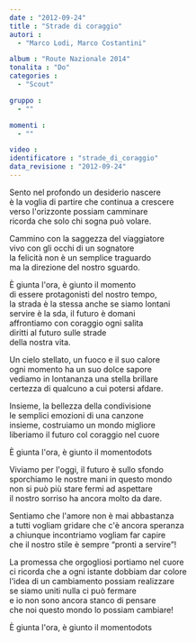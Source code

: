 ```yaml
---
date : "2012-09-24"
title : "Strade di coraggio"
autori : 
  - "Marco Lodi, Marco Costantini"

album : "Route Nazionale 2014"
tonalita : "Do"
categories : 
  - "Scout"

gruppo : 
  - ""

momenti : 
  - ""

video : 
identificatore : "strade_di_coraggio"
data_revisione : "2012-09-24"
---
```

  
  
Sento nel profondo un desiderio nascere  
è la voglia di partire che continua a crescere  
verso l'orizzonte possiam camminare  
ricorda che solo chi sogna può volare.  
  
  
Cammino con la saggezza del viaggiatore  
vivo con gli occhi di un sognatore  
la felicità non è un semplice traguardo  
ma la direzione del nostro sguardo.  
  
  
È giunta l'ora, è giunto il momento  
di essere protagonisti del nostro tempo,  
la strada è la stessa anche se siamo lontani  
servire è la sda, il futuro è domani  
affrontiamo con coraggio ogni salita  
diritti al futuro sulle strade  
della nostra vita.  
  
  
Un cielo stellato, un fuoco e il suo calore  
ogni momento ha un suo dolce sapore  
vediamo in lontananza una stella brillare  
certezza di qualcuno a cui potersi afdare.  
  
  
Insieme, la bellezza della condivisione  
le semplici emozioni di una canzone  
insieme, costruiamo un mondo migliore  
liberiamo il futuro col coraggio nel cuore  
  
  
È giunta l'ora, è giunto il momentodots  
  
  
Viviamo per l'oggi, il futuro è sullo sfondo  
sporchiamo le nostre mani in questo mondo  
non si può più stare fermi ad aspettare  
il nostro sorriso ha ancora molto da dare.  
  
  
Sentiamo che l'amore non è mai abbastanza  
a tutti vogliam gridare che c'è ancora speranza  
a chiunque incontriamo vogliam far capire  
che il nostro stile è sempre “pronti a servire”!  
  
  
La promessa che orgogliosi portiamo nel cuore  
ci ricorda che a ogni istante dobbiam dar colore  
l'idea di un cambiamento possiam realizzare  
se siamo uniti nulla ci può fermare  
e io non sono ancora stanco di pensare  
che noi questo mondo lo possiam cambiare!  
  
  
È giunta l'ora, è giunto il momentodots  
  
